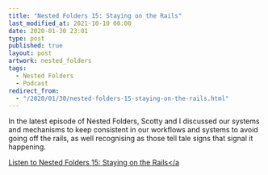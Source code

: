 ```yaml
---
title: "Nested Folders 15: Staying on the Rails"
last_modified_at: 2021-10-10 00:00
date: 2020-01-30 23:01
type: post
published: true
layout: post
artwork: nested_folders
tags:
  - Nested Folders
  - Podcast
redirect_from:
  - "/2020/01/30/nested-folders-15-staying-on-the-rails.html"
---
```



  In the latest episode of Nested Folders, Scotty and I discussed our systems
  and mechanisms to keep consistent in our workflows and systems to avoid going
  off the rails, as well recognising as those tell tale signs that signal it
  happening.  

<!--more-->

  <a
    href="https://nestedfolderspodcast.com/podcast/episode-15-staying-on-the-rails/"
    >Listen to Nested Folders 15: Staying on the Rails</a
  >  
